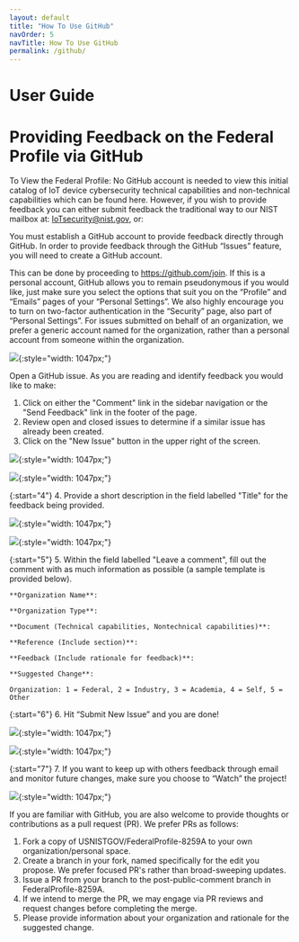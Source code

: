 ```yaml
---
layout: default
title: "How To Use GitHub"
navOrder: 5
navTitle: How To Use GitHub
permalink: /github/
---
```


# User Guide
# Providing Feedback on the Federal Profile via GitHub 

To View the Federal Profile: No GitHub account is needed to view this initial catalog of IoT device cybersecurity technical capabilities and non-technical capabilities which can be found here.  However, if you wish to provide feedback you can either submit feedback the traditional way to our NIST mailbox at: <IoTsecurity@nist.gov>, or:

You must establish a GitHub account to provide feedback directly through GitHub. In order to provide feedback through the GitHub “Issues” feature, you will need to create a GitHub account. 

This can be done by proceeding to <https://github.com/join>. If this is a personal account, GitHub allows you to remain pseudonymous if you would like, just make sure you select the options that suit you on the “Profile” and “Emails” pages of your “Personal Settings”. We also highly encourage you to turn on two-factor authentication in the “Security” page, also part of “Personal Settings”. For issues submitted on behalf of an organization, we prefer a generic account named for the organization, rather than a personal account from someone within the organization.

![]({{site.baseurl}}/{{page.collection}}/images/GitHub_NameEmail.png){:style="width: 1047px;"}

Open a GitHub issue. As you are reading and identify feedback you would like to make:

1.	Click on either the "Comment" link in the sidebar navigation or the "Send Feedback" link in the footer of the page.
2.	Review open and closed issues to determine if a similar issue has already been created.
3.	Click on the "New Issue" button in the upper right of the screen.
  
  ![]({{site.baseurl}}/{{page.collection}}/images/GitHub_Repo.png){:style="width: 1047px;"}
  
  ![]({{site.baseurl}}/{{page.collection}}/images/GitHub_Repo2.png){:style="width: 1047px;"}

{:start="4"}
4.	Provide a short description in the field labelled "Title" for the feedback being provided.
  
  ![]({{site.baseurl}}/{{page.collection}}/images/GitHub_Repo.png){:style="width: 1047px;"}
  
  ![]({{site.baseurl}}/{{page.collection}}/images/GitHub_Issue.png){:style="width: 1047px;"}
  
{:start="5"}
5.	Within the field labelled "Leave a comment", fill out the comment with as much information as possible (a sample template is provided below).

  ~~~
**Organization Name**:

**Organization Type**:
 
**Document (Technical capabilities, Nontechnical capabilities)**:

**Reference (Include section)**:

**Feedback (Include rationale for feedback)**:

**Suggested Change**:

 Organization: 1 = Federal, 2 = Industry, 3 = Academia, 4 = Self, 5 = Other
  ~~~
  
{:start="6"}
6.	Hit “Submit New Issue” and you are done!
  
  ![]({{site.baseurl}}/{{page.collection}}/images/GitHub_Repo.png){:style="width: 1047px;"}
  
  ![]({{site.baseurl}}/{{page.collection}}/images/GitHub_Issue2.png){:style="width: 1047px;"}
  
{:start="7"}
7.	If you want to keep up with others feedback through email and monitor future changes, make sure you choose to “Watch” the project!

  ![]({{site.baseurl}}/{{page.collection}}/images/GitHub_Watch.png){:style="width: 1047px;"}


If you are familiar with GitHub, you are also welcome to provide thoughts or contributions as a pull request (PR). We prefer PRs as follows:

1.	Fork a copy of USNISTGOV/FederalProfile-8259A to your own organization/personal space.
2.	Create a branch in your fork, named specifically for the edit you propose. We prefer focused PR's rather than broad-sweeping updates.
3.	Issue a PR from your branch to the post-public-comment branch in FederalProfile-8259A.
4.	If we intend to merge the PR, we may engage via PR reviews and request changes before completing the merge.
5.	Please provide information about your organization and rationale for the suggested change.
